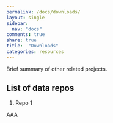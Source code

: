 ```yaml
---
permalink: /docs/downloads/
layout: single
sidebar:
  nav: "docs"
comments: true
share: true
title:  "Downloads"
categories: resources
---
```

Brief summary of other related projects.

## List of data repos

1. Repo 1

AAA
